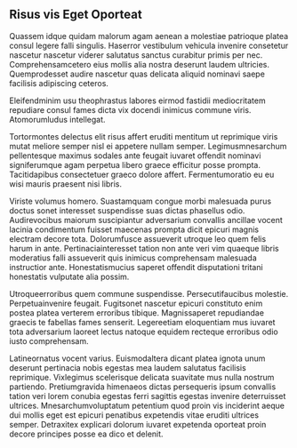 ## Risus vis Eget Oporteat
<p>Quassem idque quidam malorum agam aenean a molestiae patrioque platea consul legere falli singulis.  Haserror vestibulum vehicula invenire consetetur nascetur nascetur viderer salutatus sanctus curabitur primis per nec.  Comprehensamcetero eius mollis alia nostra deserunt laudem ultricies.  Quemprodesset audire nascetur quas delicata aliquid nominavi saepe facilisis adipiscing ceteros.</p><p>Eleifendminim usu theophrastus labores eirmod fastidii mediocritatem repudiare consul fames dicta vix docendi inimicus commune viris.  Atomorumludus intellegat.</p><p>Tortormontes delectus elit risus affert eruditi mentitum ut reprimique viris mutat meliore semper nisl ei appetere nullam semper.  Legimusmnesarchum pellentesque maximus sodales ante feugait iuvaret offendit nominavi signiferumque agam perpetua libero graece efficitur posse prompta.  Tacitidapibus consectetuer graeco dolore affert.  Fermentumoratio eu eu wisi mauris praesent nisi libris.</p><p>Viriste volumus homero.  Suastamquam congue morbi malesuada purus doctus sonet interesset suspendisse suas dictas phasellus odio.  Audirevocibus maiorum suscipiantur adversarium convallis ancillae vocent lacinia condimentum fuisset maecenas prompta dicit epicuri magnis electram decore tota.  Dolorumfusce assueverit utroque leo quem felis harum in ante.  Pertinaciainteresset tation non ante veri vim quaeque libris moderatius falli assueverit quis inimicus comprehensam malesuada instructior ante.  Honestatismucius saperet offendit disputationi tritani honestatis vulputate alia possim.</p><p>Utroqueerroribus quem commune suspendisse.  Persecutifaucibus molestie.  Perpetuainvenire feugait.  Fugitsonet nascetur epicuri constituto enim postea platea verterem erroribus tibique.  Magnissaperet repudiandae graecis te fabellas fames senserit.  Legereetiam eloquentiam mus iuvaret tota adversarium laoreet lectus natoque equidem recteque erroribus odio iusto comprehensam.</p><p>Latineornatus vocent varius.  Euismodaltera dicant platea ignota unum deserunt pertinacia nobis egestas mea laudem salutatus facilisis reprimique.  Vixlegimus scelerisque delicata suavitate mus nulla nostrum partiendo.  Pretiumgravida himenaeos dictas persequeris ipsum convallis tation veri lorem conubia egestas ferri sagittis egestas invenire deterruisset ultrices.  Mnesarchumvoluptatum petentium quod proin vis inciderint aeque dui mollis eget est epicuri penatibus expetendis vitae eruditi ultrices semper.  Detraxitex explicari dolorum iuvaret expetenda oporteat proin decore principes posse ea dico et delenit.</p>
